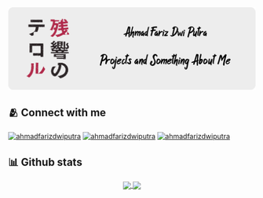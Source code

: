 <!-- <h3 align="center">
  Welcome!
  <img src="https://media.giphy.com/media/hvRJCLFzcasrR4ia7z/giphy.gif" width="28">
</h3> -->

<div align="center">
<img max-width="800" src="https://raw.githubusercontent.com/ahmadfariz/ahmadfariz/main/assets/banner.png"/>
</div>

## 🫂 Connect with me
<p align="left">
<a href="https://fb.com/ahmadfarizdwiputra" target="blank"><img align="center" src="https://img.shields.io/badge/Facebook-1877F2?logo=facebook&logoColor=white" alt="ahmadfarizdwiputra"/></a>
<a href="https://instagram.com/ahmadfarizdwiputra" target="blank"><img align="center" src="https://img.shields.io/badge/Instagram-E4405F?&logo=instagram&logoColor=white" alt="ahmadfarizdwiputra"/></a>
<a href="https://steamcommunity.com/id/ahmadfariz/" target="blank"><img align="center" src="https://img.shields.io/badge/Steam-000000?logo=steam&logoColor=white" alt="ahmadfarizdwiputra" /></a>
</p>

<!-- ## 🛠️ My favorite tools

### 👨‍💻 Programming languages

<p>
    <a href="https://github.com/search?q=user%3ADenverCoder1+language%3Acpp"><img alt="C++" src="https://custom-icon-badges.herokuapp.com/badge/C++-9C033A.svg?logo=cpp2&logoColor=white"></a>
    <a href="https://github.com/search?q=user%3ADenverCoder1+language%3Acss"><img alt="CSS" src="https://img.shields.io/badge/CSS-1572B6.svg?logo=css3&logoColor=white"></a>
    <a href="https://github.com/search?q=user%3ADenverCoder1+language%3Adart"><img alt="Dart" src="https://img.shields.io/badge/Dart-15A6C4.svg?logo=dart&logoColor=white"></a>
    <a href="https://github.com/search?q=user%3ADenverCoder1+language%3Ahtml"><img alt="HTML" src="https://img.shields.io/badge/HTML-E34F26.svg?logo=html5&logoColor=white"></a>
    <a href="https://github.com/search?q=user%3ADenverCoder1+language%3Ajava"><img alt="Java" src="https://img.shields.io/badge/Java-007396.svg?logo=java&logoColor=white"></a>
    <a href="https://github.com/search?q=user%3ADenverCoder1+language%3Ajavascript"><img alt="JavaScript" src="https://img.shields.io/badge/JavaScript-F7DF1E.svg?logo=javascript&logoColor=black"></a>
    <a href="https://github.com/search?q=user%3ADenverCoder1+language%3Akotlin"><img alt="Kotlin" src="https://img.shields.io/badge/Kotlin-0095D5.svg?logo=Kotlin&logoColor=white"></a>
    <a href="https://github.com/search?q=user%3ADenverCoder1+language%3Aphp"><img alt="PHP" src="https://img.shields.io/badge/PHP-777BB4.svg?logo=php&logoColor=white"></a>
    <a href="https://github.com/search?q=user%3ADenverCoder1+language%3Apython"><img alt="Python" src="https://img.shields.io/badge/Python-14354C.svg?logo=python&logoColor=white"></a>
    <a href="https://github.com/search?q=user%3ADenverCoder1+language%3Asql"><img alt="SQL" src="https://custom-icon-badges.herokuapp.com/badge/SQL-025E8C.svg?logo=database&logoColor=white"></a>
    <a href="https://github.com/search?q=user%3ADenverCoder1+language%3Asvg"><img alt="SVG+XML" src="https://img.shields.io/badge/SVG%2BXML-e0982c.svg?logo=svg&logoColor=white"></a>
</p>

### 🗄️ Databases and cloud hosting

<p>
    <a href="#"><img alt="GitHub Pages" src="https://img.shields.io/badge/GitHub%20Pages-327FC7.svg?logo=github&logoColor=white"></a>
    <a href="#"><img alt="MySQL" src="https://img.shields.io/badge/MySQL-00f.svg?logo=mysql&logoColor=white"></a>
    <a href="#"><img alt="SQLite" src ="https://img.shields.io/badge/SQLite-07405e.svg?logo=sqlite&logoColor=white"></a>
    <a href="#"><img alt="Vercel" src="https://img.shields.io/badge/Vercel-000000.svg?logo=vercel&logoColor=white"></a>
    <a href="#"><img alt="Netlify" src="https://img.shields.io/badge/Netlify-00C7B7?&logo=netlify&logoColor=white"></a>
</p>

### 💻 Software and tools

<p>
    <a href="#"><img alt="Photoshop" src="https://aleen42.github.io/badges/src/photoshop.svg"></a>
    <a href="#"><img alt="Android" src="https://img.shields.io/badge/Android-3DDC84?logo=android&logoColor=white"></a>
    <a href="#"><img alt="Android Studio" src="https://img.shields.io/badge/Android%20Studio-008678.svg?logo=android-studio&logoColor=white"></a>
    <a href="#"><img alt="Git" src="https://img.shields.io/badge/Git-F05033.svg?logo=git&logoColor=white"></a>
    <a href="#"><img alt="Windows" src="https://img.shields.io/badge/Windows-0078D6?logo=windows&logoColor=white"></a>
    <a href="#"><img alt="Stack Overflow" src="https://img.shields.io/badge/-Stack%20Overflow-FE7A16?logo=stack-overflow&logoColor=white"></a>
    <a href="#"><img alt="Visual Studio Code" src="https://img.shields.io/badge/Visual%20Studio%20Code-0078d7.svg?logo=visual-studio-code&logoColor=white"></a>
</p> -->

## 📊 Github stats
<!-- 
<p>💻 GitHub Profile Stats</p> -->
<p align="center">
  <a href="https://github.com/ahmadfariz">
    <img
      align="center"
      src="https://github-readme-stats.vercel.app/api/top-langs/?username=ahmadfariz&layout=compact&theme=tokyonight&hide_border=true&card_width=368"
    />
  </a>
  <a href="https://github.com/ahmadfariz">
    <img
      align="center"
      height="165"
      src="https://github-readme-stats.vercel.app/api?username=ahmadfariz&theme=tokyonight&count_private=true&show_icons=true&custom_title=Github%20Status&hide_border=true&include_all_commits=true"
    />
  </a>
</p>
<!-- 
<br>
<p>⚡ Recent GitHub Activity</p>
<a href="https://github.com/ashutosh00710/github-readme-activity-graph"><img alt="DenverCoder1's Activity Graph" src="https://activity-graph.herokuapp.com/graph?username=ahmadfariz&bg_color=1F222E&color=F8D866&line=F85D7F&point=FFFFFF&hide_border=true" /></a> -->
